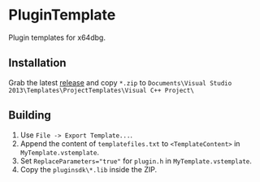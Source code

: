 # PluginTemplate

Plugin templates for x64dbg.

## Installation

Grab the latest [release](https://github.com/x64dbg/PluginTemplate/releases/latest) and copy `*.zip` to `Documents\Visual Studio 2013\Templates\ProjectTemplates\Visual C++ Project\`

## Building

1. Use `File -> Export Template...`.
2. Append the content of `templatefiles.txt` to `<TemplateContent>` in `MyTemplate.vstemplate`.
3. Set `ReplaceParameters="true"` for `plugin.h` in `MyTemplate.vstemplate`.
3. Copy the `pluginsdk\*.lib` inside the ZIP.